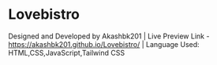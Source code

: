# Lovebistro
Designed and Developed by Akashbk201 |
Live Preview Link - https://akashbk201.github.io/Lovebistro/ |
Language Used: HTML,CSS,JavaScript,Tailwind CSS
